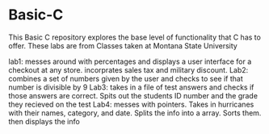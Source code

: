 # Basic-C

This Basic C repository explores the base level of functionality that C has to offer. These labs are from Classes taken at Montana State University

lab1: messes around with percentages and displays a user interface for a checkout at any store. incorprates sales tax and military discount.
Lab2: combines a set of numbers given by the user and checks to see if that number is divisible by 9
Lab3: takes in a file of test answers and checks if those answers are correct. Spits out the students ID number and the grade they recieved on the test
Lab4: messes with pointers. Takes in hurricanes with their names, category, and date. Splits the info into a array. Sorts them. then displays the info
